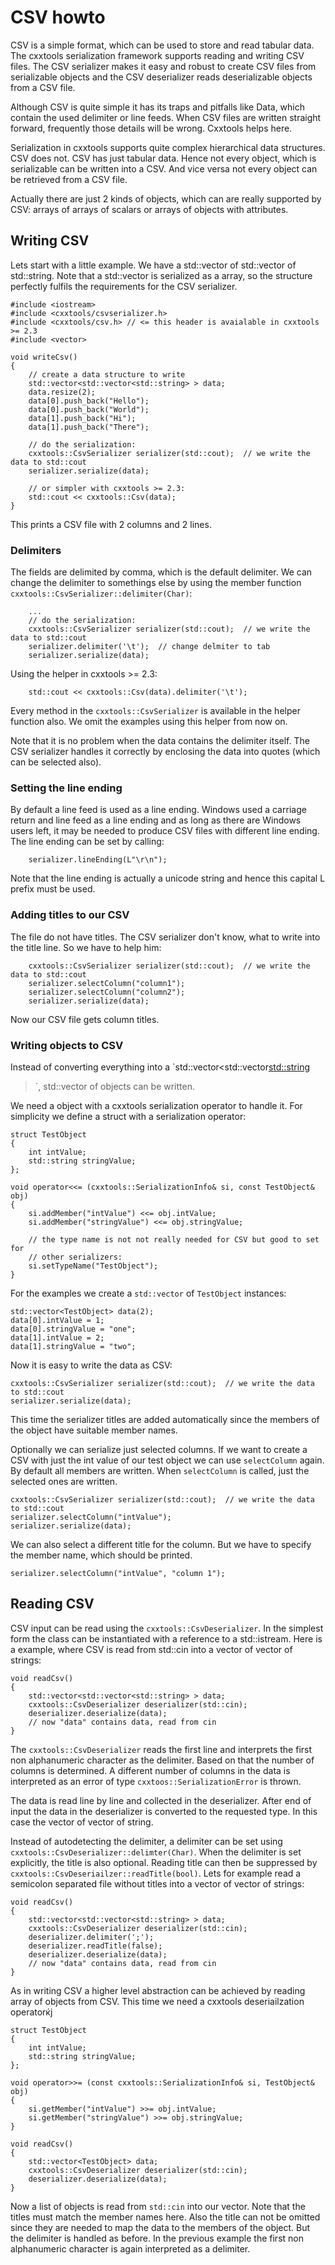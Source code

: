 CSV howto
=========

CSV is a simple format, which can be used to store and read tabular data. The
cxxtools serialization framework supports reading and writing CSV files. The CSV
serializer makes it easy and robust to create CSV files from serializable
objects and the CSV deserializer reads deserializable objects from a CSV file.

Although CSV is quite simple it has its traps and pitfalls like Data, which
contain the used delimiter or line feeds. When CSV files are written straight
forward, frequently those details will be wrong. Cxxtools helps here.

Serialization in cxxtools supports quite complex hierarchical data structures.
CSV does not. CSV has just tabular data. Hence not every object, which is
serializable can be written into a CSV. And vice versa not every object can be
retrieved from a CSV file.

Actually there are just 2 kinds of objects, which can are really supported by
CSV: arrays of arrays of scalars or arrays of objects with attributes.

Writing CSV
-----------

Lets start with a little example. We have a std::vector of std::vector of
std::string. Note that a std::vector is serialized as a array, so the structure
perfectly fulfils the requirements for the CSV serializer.

    #include <iostream>
    #include <cxxtools/csvserializer.h>
    #include <cxxtools/csv.h> // <= this header is avaialable in cxxtools >= 2.3
    #include <vector>

    void writeCsv()
    {
        // create a data structure to write
        std::vector<std::vector<std::string> > data;
        data.resize(2);
        data[0].push_back("Hello");
        data[0].push_back("World");
        data[1].push_back("Hi");
        data[1].push_back("There");

        // do the serialization:
        cxxtools::CsvSerializer serializer(std::cout);  // we write the data to std::cout
        serializer.serialize(data);

        // or simpler with cxxtools >= 2.3:
        std::cout << cxxtools::Csv(data);
    }

This prints a CSV file with 2 columns and 2 lines.

### Delimiters

The fields are delimited by comma, which is the default delimiter. We can change
the delimiter to somethings else by using the member function
`cxxtools::CsvSerializer::delimiter(Char)`:

        ...
        // do the serialization:
        cxxtools::CsvSerializer serializer(std::cout);  // we write the data to std::cout
        serializer.delimiter('\t');  // change delmiter to tab
        serializer.serialize(data);

Using the helper in cxxtools >= 2.3:

        std::cout << cxxtools::Csv(data).delimiter('\t');

Every method in the `cxxtools::CsvSerializer` is available in the helper
function also. We omit the examples using this helper from now on.

Note that it is no problem when the data contains the delimiter itself. The CSV
serializer handles it correctly by enclosing the data into quotes (which can be
selected also).

### Setting the line ending

By default a line feed is used as a line ending. Windows used a carriage return
and line feed as a line ending and as long as there are Windows users left, it
may be needed to produce CSV files with different line ending. The line ending
can be set by calling:

        serializer.lineEnding(L"\r\n");

Note that the line ending is actually a unicode string and hence this capital L
prefix must be used.

### Adding titles to our CSV

The file do not have titles. The CSV serializer don't know, what to write into
the title line. So we have to help him:

        cxxtools::CsvSerializer serializer(std::cout);  // we write the data to std::cout
        serializer.selectColumn("column1");
        serializer.selectColumn("column2");
        serializer.serialize(data);

Now our CSV file gets column titles.

### Writing objects to CSV

Instead of converting everything into a `std::vector<std::vector<std::string>
>`, std::vector of objects can be written.

We need a object with a cxxtools serialization operator to handle it. For
simplicity we define a struct with a serialization operator:

    struct TestObject
    {
        int intValue;
        std::string stringValue;
    };

    void operator<<= (cxxtools::SerializationInfo& si, const TestObject& obj)
    {
        si.addMember("intValue") <<= obj.intValue;
        si.addMember("stringValue") <<= obj.stringValue;

        // the type name is not not really needed for CSV but good to set for
        // other serializers:
        si.setTypeName("TestObject");
    }

For the examples we create a `std::vector` of `TestObject` instances:

    std::vector<TestObject> data(2);
    data[0].intValue = 1;
    data[0].stringValue = "one";
    data[1].intValue = 2;
    data[1].stringValue = "two";

Now it is easy to write the data as CSV:

    cxxtools::CsvSerializer serializer(std::cout);  // we write the data to std::cout
    serializer.serialize(data);

This time the serializer titles are added automatically since the members of
the object have suitable member names.

Optionally we can serialize just selected columns. If we want to create a CSV
with just the int value of our test object we can use `selectColumn` again. By
default all members are written. When `selectColumn` is called, just the
selected ones are written.

    cxxtools::CsvSerializer serializer(std::cout);  // we write the data to std::cout
    serializer.selectColumn("intValue");
    serializer.serialize(data);

We can also select a different title for the column. But we have to specify the
member name, which should be printed.

    serializer.selectColumn("intValue", "column 1");

Reading CSV
-----------

CSV input can be read using the `cxxtools::CsvDeserializer`. In the simplest
form the class can be instantiated with a reference to a std::istream. Here is a
example, where CSV is read from std::cin into a vector of vector of strings:

    void readCsv()
    {
        std::vector<std::vector<std::string> > data;
        cxxtools::CsvDeserializer deserializer(std::cin);
        deserializer.deserialize(data);
        // now "data" contains data, read from cin
    }

The `cxxtools::CsvDeserializer` reads the first line and interprets the first
non alphanumeric character as the delimiter. Based on that the number of columns
is determined. A different number of columns in the data is interpreted as an
error of type `cxxtoos::SerializationError` is thrown.

The data is read line by line and collected in the deserializer. After end of
input the data in the deserializer is converted to the requested type. In this
case the vector of vector of string.

Instead of autodetecting the delimiter, a delimiter can be set using
`cxxtools::CsvDeserializer::delimter(Char)`. When the delimiter is set
explicitly, the title is also optional. Reading title can then be suppressed by
`cxxtools::CsvDeseriailzer::readTitle(bool)`. Lets for example read a semicolon
separated file without titles into a vector of vector of strings:

    void readCsv()
    {
        std::vector<std::vector<std::string> > data;
        cxxtools::CsvDeserializer deserializer(std::cin);
        deserializer.delimiter(';');
        deserializer.readTitle(false);
        deserializer.deserialize(data);
        // now "data" contains data, read from cin
    }

As in writing CSV a higher level abstraction can be achieved by reading array of
objects from CSV. This time we need a cxxtools deseriailzation operatorќj

    struct TestObject
    {
        int intValue;
        std::string stringValue;
    };

    void operator>>= (const cxxtools::SerializationInfo& si, TestObject& obj)
    {
        si.getMember("intValue") >>= obj.intValue;
        si.getMember("stringValue") >>= obj.stringValue;
    }

    void readCsv()
    {
        std::vector<TestObject> data;
        cxxtools::CsvDeserializer deserializer(std::cin);
        deserializer.deserialize(data);
    }

Now a list of objects is read from `std::cin` into our vector. Note that the
titles must match the member names here. Also the title can not be omitted since
they are needed to map the data to the members of the object. But the delimiter
is handled as before. In the previous example the first non alphanumeric
character is again interpreted as a delimiter.
